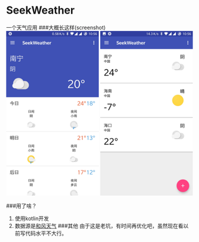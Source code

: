 # SeekWeather
一个天气应用
###大概长这样(screenshot)
<img src="./screen_shot/main.jpg" alt="Example App" width="250px" />
<img src="./screen_shot/city.jpg" alt="Example App" width="250px" />

###用了啥？
1. 使用kotlin开发
2. 数据源是[和风天气](https://www.heweather.com/)
###其他
由于这是老坑，有时间再优化吧，虽然现在看以前写代码水平不大行。